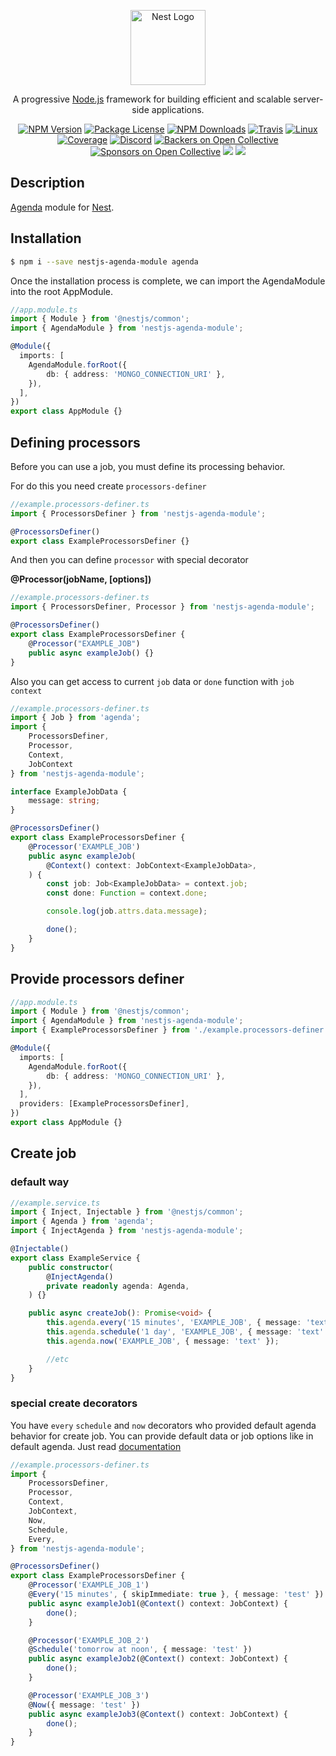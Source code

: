 <p align="center">
  <a href="http://nestjs.com/" target="blank"><img src="https://nestjs.com/img/logo-small.svg" width="120" alt="Nest Logo" /></a>
</p>

[travis-image]: https://api.travis-ci.org/nestjs/nest.svg?branch=master
[travis-url]: https://travis-ci.org/nestjs/nest
[linux-image]: https://img.shields.io/travis/nestjs/nest/master.svg?label=linux
[linux-url]: https://travis-ci.org/nestjs/nest

  <p align="center">A progressive <a href="http://nodejs.org" target="blank">Node.js</a> framework for building efficient and scalable server-side applications.</p>
    <p align="center">
<a href="https://www.npmjs.com/~nestjscore"><img src="https://img.shields.io/npm/v/@nestjs/core.svg" alt="NPM Version" /></a>
<a href="https://www.npmjs.com/~nestjscore"><img src="https://img.shields.io/npm/l/@nestjs/core.svg" alt="Package License" /></a>
<a href="https://www.npmjs.com/~nestjscore"><img src="https://img.shields.io/npm/dm/@nestjs/core.svg" alt="NPM Downloads" /></a>
<a href="https://travis-ci.org/nestjs/nest"><img src="https://api.travis-ci.org/nestjs/nest.svg?branch=master" alt="Travis" /></a>
<a href="https://travis-ci.org/nestjs/nest"><img src="https://img.shields.io/travis/nestjs/nest/master.svg?label=linux" alt="Linux" /></a>
<a href="https://coveralls.io/github/nestjs/nest?branch=master"><img src="https://coveralls.io/repos/github/nestjs/nest/badge.svg?branch=master#5" alt="Coverage" /></a>
<a href="https://discord.gg/G7Qnnhy" target="_blank"><img src="https://img.shields.io/badge/discord-online-brightgreen.svg" alt="Discord"/></a>
<a href="https://opencollective.com/nest#backer"><img src="https://opencollective.com/nest/backers/badge.svg" alt="Backers on Open Collective" /></a>
<a href="https://opencollective.com/nest#sponsor"><img src="https://opencollective.com/nest/sponsors/badge.svg" alt="Sponsors on Open Collective" /></a>
  <a href="https://paypal.me/kamilmysliwiec"><img src="https://img.shields.io/badge/Donate-PayPal-dc3d53.svg"/></a>
  <a href="https://twitter.com/nestframework"><img src="https://img.shields.io/twitter/follow/nestframework.svg?style=social&label=Follow"></a>
</p>
  <!--[![Backers on Open Collective](https://opencollective.com/nest/backers/badge.svg)](https://opencollective.com/nest#backer)
  [![Sponsors on Open Collective](https://opencollective.com/nest/sponsors/badge.svg)](https://opencollective.com/nest#sponsor)-->

## Description
[Agenda](https://www.npmjs.com/package/agenda) module for [Nest](https://github.com/nestjs/nest).

## Installation

```bash
$ npm i --save nestjs-agenda-module agenda
```

Once the installation process is complete, we can import the AgendaModule into the root AppModule.

```ts
//app.module.ts
import { Module } from '@nestjs/common';
import { AgendaModule } from 'nestjs-agenda-module';

@Module({
  imports: [
    AgendaModule.forRoot({
        db: { address: 'MONGO_CONNECTION_URI' },
    }),
  ],
})
export class AppModule {}
```

## Defining processors

Before you can use a job, you must define its processing behavior.

For do this you need create `processors-definer`

```ts
//example.processors-definer.ts
import { ProcessorsDefiner } from 'nestjs-agenda-module';

@ProcessorsDefiner()
export class ExampleProcessorsDefiner {}
```

And then you can define `processor` with special decorator

**@Processor(jobName, [options])**

```ts
//example.processors-definer.ts
import { ProcessorsDefiner, Processor } from 'nestjs-agenda-module';

@ProcessorsDefiner()
export class ExampleProcessorsDefiner {
    @Processor("EXAMPLE_JOB")
    public async exampleJob() {}
}
```
Also you can get access to current `job` data or `done` function with `job context`

```ts
//example.processors-definer.ts
import { Job } from 'agenda';
import {
    ProcessorsDefiner,
    Processor,
    Context,
    JobContext
} from 'nestjs-agenda-module';

interface ExampleJobData {
    message: string;
}

@ProcessorsDefiner()
export class ExampleProcessorsDefiner {
    @Processor('EXAMPLE_JOB')
    public async exampleJob(
        @Context() context: JobContext<ExampleJobData>,
    ) {
        const job: Job<ExampleJobData> = context.job;
        const done: Function = context.done;

        console.log(job.attrs.data.message);

        done();
    }
}
```

## Provide processors definer

```ts
//app.module.ts
import { Module } from '@nestjs/common';
import { AgendaModule } from 'nestjs-agenda-module';
import { ExampleProcessorsDefiner } from './example.processors-definer.ts';

@Module({
  imports: [
    AgendaModule.forRoot({
        db: { address: 'MONGO_CONNECTION_URI' },
    }),
  ],
  providers: [ExampleProcessorsDefiner],
})
export class AppModule {}
```

## Create job
### default way
```ts
//example.service.ts
import { Inject, Injectable } from '@nestjs/common';
import { Agenda } from 'agenda';
import { InjectAgenda } from 'nestjs-agenda-module';

@Injectable()
export class ExampleService {
    public constructor(
        @InjectAgenda()
        private readonly agenda: Agenda,
    ) {}

    public async createJob(): Promise<void> {
        this.agenda.every('15 minutes', 'EXAMPLE_JOB', { message: 'text' }, { skipImmediate: true });
        this.agenda.schedule('1 day', 'EXAMPLE_JOB', { message: 'text' });
        this.agenda.now('EXAMPLE_JOB', { message: 'text' });

        //etc
    }
}
```

### special create decorators
You have `every` `schedule` and `now` decorators who provided default agenda behavior for create job. You can provide default data or job options like in default agenda. Just read [documentation](https://www.npmjs.com/package/agenda#creating-jobs)

```ts
//example.processors-definer.ts
import {
    ProcessorsDefiner,
    Processor,
    Context,
    JobContext,
    Now,
    Schedule,
    Every,
} from 'nestjs-agenda-module';

@ProcessorsDefiner()
export class ExampleProcessorsDefiner {
    @Processor('EXAMPLE_JOB_1')
    @Every('15 minutes', { skipImmediate: true }, { message: 'test' })
    public async exampleJob1(@Context() context: JobContext) {
        done();
    }

    @Processor('EXAMPLE_JOB_2')
    @Schedule('tomorrow at noon', { message: 'test' })
    public async exampleJob2(@Context() context: JobContext) {
        done();
    }

    @Processor('EXAMPLE_JOB_3')
    @Now({ message: 'test' })
    public async exampleJob3(@Context() context: JobContext) {
        done();
    }
}
```